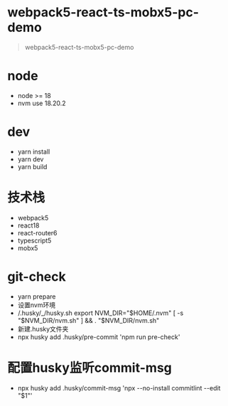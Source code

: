 # webpack5-react-ts-mobx5-pc-demo

> webpack5-react-ts-mobx5-pc-demo

# node

- node >= 18
- nvm use 18.20.2

# dev

- yarn install
- yarn dev
- yarn build

# 技术栈

- webpack5
- react18
- react-router6
- typescript5
- mobx5

# git-check

- yarn prepare
- 设置nvm环境
- /.husky/\_/husky.sh
  export NVM_DIR="$HOME/.nvm"
[ -s "$NVM_DIR/nvm.sh" ] && \. "$NVM_DIR/nvm.sh"
- 新建.husky文件夹
- npx husky add .husky/pre-commit 'npm run pre-check'

# 配置husky监听commit-msg

- npx husky add .husky/commit-msg 'npx --no-install commitlint --edit "$1"'
